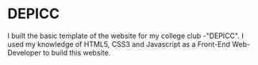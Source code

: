 # DEPICC
I built the basic template of the website for my college club -"DEPICC".
I used my knowledge of HTML5, CSS3 and Javascript as a Front-End Web-Developer to build this website.
